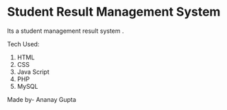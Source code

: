 # Student Result Management System

Its a student management result system .

Tech Used:
1. HTML
2. CSS
3. Java Script
4. PHP
5. MySQL


Made by-
Ananay Gupta
